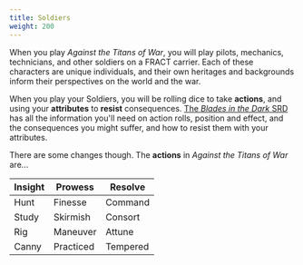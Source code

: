 ```yaml
---
title: Soldiers
weight: 200
---
```


When you play _Against the Titans of War_, you will play pilots, mechanics, technicians,
and other soldiers on a FRACT carrier. Each of these characters are unique
individuals, and their own heritages and backgrounds inform their perspectives
on the world and the war.

When you play your Soldiers, you will be rolling dice to take **actions**, and
using your **attributes** to **resist** consequences. [The _Blades in the Dark_
SRD](https://bladesinthedark.com/basics/) has all the information you'll need on
action rolls, position and effect, and the consequences you might suffer, and
how to resist them with your attributes.

There are some changes though. The **actions** in _Against the Titans of War_
are...

| Insight           | Prowess           | Resolve           |
| ---               | ---               | ---               |
| Hunt              | Finesse           | Command           |
| Study             | Skirmish          | Consort           |
| Rig               | Maneuver          | Attune            |
| <i class="fas fa-fist-raised"></i> Canny | <i class="fas fa-fist-raised"></i> Practiced | <i class="fas fa-fist-raised"></i> Tempered |
